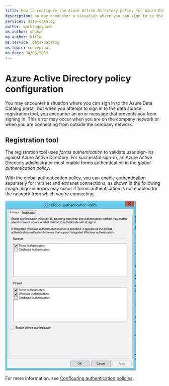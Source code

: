 ```yaml
---
title: How to configure the Azure Active Directory policy for Azure Data Catalog
description: ou may encounter a situation where you can sign in to the Azure Data Catalog portal, but when you attempt to sign in to the data source registration tool, you encounter an error message.
services: data-catalog
author: markingmyname
ms.author: maghan
ms.author: kfile
ms.service: data-catalog
ms.topic: conceptual
ms.date: 04/06/2019
---
```


# Azure Active Directory policy configuration

You may encounter a situation where you can sign in to the Azure Data Catalog portal, but when you attempt to sign in to the data source registration tool, you encounter an error message that prevents you from signing in. This error may occur when you are on the company network or when you are connecting from outside the company network.

## Registration tool

The registration tool uses *forms authentication* to validate user sign-ins against Azure Active Directory. For successful sign-in, an Azure Active Directory administrator must enable forms authentication in the *global authentication policy*.

With the global authentication policy, you can enable authentication separately for intranet and extranet connections, as shown in the following image. Sign-in errors may occur if forms authentication is not enabled for the network from which you're connecting.

 ![Azure Active Directory global authentication policy](./media/troubleshoot-policy-configuration/global-auth-policy.png)

For more information, see [Configuring authentication policies](https://technet.microsoft.com/library/dn486781.aspx).